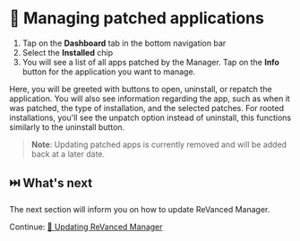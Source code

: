 # 🧰 Managing patched applications
1. Tap on the **Dashboard** tab in the bottom navigation bar
2. Select the **Installed** chip
3. You will see a list of all apps patched by the Manager. Tap on the **Info** button for the application you want to manage.

Here, you will be greeted with buttons to open, uninstall, or repatch the application. You will also see information regarding the app, such as when it was patched, the type of installation, and the selected patches. For rooted installations, you'll see the unpatch option instead of uninstall, this functions similarly to the uninstall button.

 > **Note**: Updating patched apps is currently removed and will be added back at a later date.

## ⏭️ What's next
The next section will inform you on how to update ReVanced Manager.

Continue: [🔄 Updating ReVanced Manager](3_updating-revanced-manager.md)
